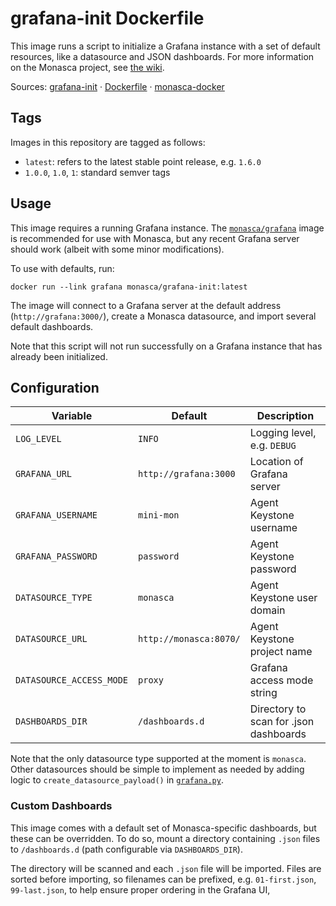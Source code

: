 grafana-init Dockerfile
=======================

This image runs a script to initialize a Grafana instance with a set of default
resources, like a datasource and JSON dashboards. For more information on the
Monasca project, see [the wiki][1].

Sources: [grafana-init][2] &middot; [Dockerfile][3] &middot; [monasca-docker][4]

Tags
----

Images in this repository are tagged as follows:

 * `latest`: refers to the latest stable point release, e.g. `1.6.0`
 * `1.0.0`, `1.0`, `1`: standard semver tags

Usage
-----

This image requires a running Grafana instance. The [`monasca/grafana`][5] image
is recommended for use with Monasca, but any recent Grafana server should work
(albeit with some minor modifications).

To use with defaults, run:

    docker run --link grafana monasca/grafana-init:latest

The image will connect to a Grafana server at the default address
(`http://grafana:3000/`), create a Monasca datasource, and import several
default dashboards.

Note that this script will not run successfully on a Grafana instance that has
already been initialized.

Configuration
-------------

| Variable           | Default                | Description                     |
|--------------------|------------------------|---------------------------------|
| `LOG_LEVEL`        | `INFO`                 | Logging level, e.g. `DEBUG`     |
| `GRAFANA_URL`      | `http://grafana:3000`  | Location of Grafana server      |
| `GRAFANA_USERNAME` | `mini-mon`             | Agent Keystone username         |
| `GRAFANA_PASSWORD` | `password`             | Agent Keystone password         |
| `DATASOURCE_TYPE`  | `monasca`              | Agent Keystone user domain      |
| `DATASOURCE_URL`   | `http://monasca:8070/` | Agent Keystone project name     |
| `DATASOURCE_ACCESS_MODE` | `proxy`          | Grafana access mode string      |
| `DASHBOARDS_DIR`   | `/dashboards.d`        | Directory to scan for .json dashboards |

Note that the only datasource type supported at the moment is `monasca`. Other
datasources should be simple to implement as needed by adding logic to
`create_datasource_payload()` in [`grafana.py`][6].

### Custom Dashboards

This image comes with a default set of Monasca-specific dashboards, but these
can be overridden. To do so, mount a directory containing `.json` files to
`/dashboards.d` (path configurable via `DASHBOARDS_DIR`).

The directory will be scanned and each `.json` file will be imported. Files are
sorted before importing, so filenames can be prefixed, e.g. `01-first.json`,
`99-last.json`, to help ensure proper ordering in the Grafana UI,


[1]: https://wiki.openstack.org/wiki/Monasca
[2]: https://github.com/hpcloud-mon/monasca-docker/blob/master/grafana-init/
[3]: https://github.com/hpcloud-mon/monasca-docker/blob/master/grafana-init/Dockerfile
[4]: https://github.com/hpcloud-mon/monasca-docker/
[5]: https://hub.docker.com/r/monasca/grafana/
[6]: https://github.com/hpcloud-mon/monasca-docker/blob/master/grafana-init/grafana.py
